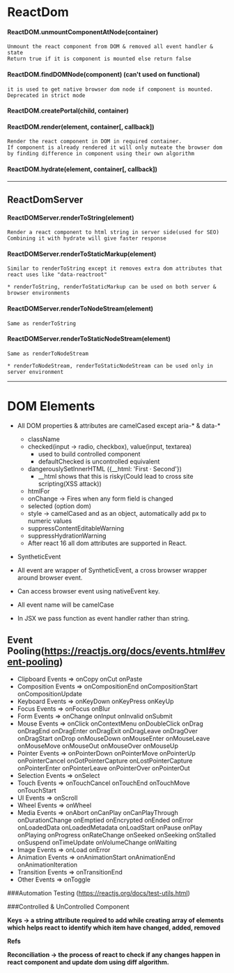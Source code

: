 # ReactDom
#### ReactDOM.unmountComponentAtNode(container)
    Unmount the react component from DOM & removed all event handler & state
    Return true if it is component is mounted else return false

#### ReactDOM.findDOMNode(component)  (can't used on functional)
    it is used to get native browser dom node if component is mounted.
    Deprecated in strict mode

#### ReactDOM.createPortal(child, container)
#### ReactDOM.render(element, container[, callback])
    Render the react component in DOM in required container.
    If component is already rendered it will only muteate the browser dom by finding difference in component using their own algorithm

#### ReactDOM.hydrate(element, container[, callback])
---

## ReactDomServer

#### ReactDOMServer.renderToString(element)
    Render a react component to html string in server side(used for SEO)
    Combining it with hydrate will give faster response

####  ReactDOMServer.renderToStaticMarkup(element)
    Similar to renderToString except it removes extra dom attributes that react uses like "data-reactroot"

    * renderToString, renderToStaticMarkup can be used on both server & browser environments

####  ReactDOMServer.renderToNodeStream(element)
    Same as renderToString 

####  ReactDOMServer.renderToStaticNodeStream(element)
    Same as renderToNodeStream

    * renderToNodeStream, renderToStaticNodeStream can be used only in server environment
---
# DOM Elements
* All DOM properties & attributes are camelCased except aria-* & data-*
    * className
    * checked(input -> radio, checkbox), value(input, textarea)
        * used to build controlled component
        * defaultChecked is uncontrolled equivalent
    * dangerouslySetInnerHTML ({__html: 'First &middot; Second'})
        * __html shows that this is risky(Could lead to cross site scripting(XSS attack))
    * htmlFor
    * onChange -> Fires when any form field is changed
    * selected (option dom)
    * style -> camelCased and as an object, automatically add px to numeric values
    * suppressContentEditableWarning
    * suppressHydrationWarning
    * After react 16 all dom attributes are supported in React.

* SyntheticEvent
* All event are wrapper of SyntheticEvent, a cross browser wrapper around browser event.
* Can access browser event using nativeEvent key.
* All event name will be camelCase
* In JSX we pass function as event handler rather than string.


## Event Pooling(https://reactjs.org/docs/events.html#event-pooling)

* Clipboard Events => onCopy onCut onPaste
* Composition Events => onCompositionEnd onCompositionStart onCompositionUpdate
* Keyboard Events => onKeyDown onKeyPress onKeyUp
* Focus Events => onFocus onBlur
* Form Events => onChange onInput onInvalid onSubmit
* Mouse Events => onClick onContextMenu onDoubleClick onDrag onDragEnd onDragEnter onDragExit onDragLeave onDragOver onDragStart onDrop onMouseDown onMouseEnter onMouseLeave onMouseMove onMouseOut onMouseOver onMouseUp
* Pointer Events => onPointerDown onPointerMove onPointerUp onPointerCancel onGotPointerCapture onLostPointerCapture onPointerEnter onPointerLeave onPointerOver onPointerOut
* Selection Events => onSelect
* Touch Events => onTouchCancel onTouchEnd onTouchMove onTouchStart
* UI Events => onScroll
* Wheel Events => onWheel
* Media Events => onAbort onCanPlay onCanPlayThrough onDurationChange onEmptied onEncrypted onEnded onError onLoadedData onLoadedMetadata onLoadStart onPause onPlay onPlaying onProgress onRateChange onSeeked onSeeking onStalled onSuspend onTimeUpdate onVolumeChange onWaiting
* Image Events => onLoad onError
* Animation Events => onAnimationStart onAnimationEnd onAnimationIteration
* Transition Events => onTransitionEnd
* Other Events => onToggle

###Automation Testing (https://reactjs.org/docs/test-utils.html)

###Controlled & UnControlled Component

<b>Keys -> a string attribute required to add while creating array of elements which helps react to identify which item have changed, added, removed</b>

<b>Refs</b>

<b>Reconciliation -> the process of react to check if any changes happen in react component and update dom using diff algorithm.</b>